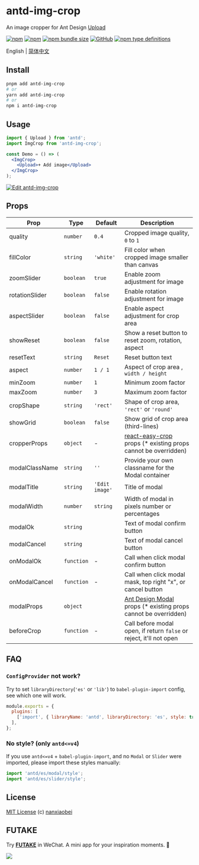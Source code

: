 # antd-img-crop

An image cropper for Ant Design [Upload](https://ant.design/components/upload/)

[![npm](https://img.shields.io/npm/v/antd-img-crop.svg?style=flat-square)](https://www.npmjs.com/package/antd-img-crop)
[![npm](https://img.shields.io/npm/dt/antd-img-crop?style=flat-square)](https://www.npmtrends.com/antd-img-crop)
[![npm bundle size](https://img.shields.io/bundlephobia/minzip/antd-img-crop?style=flat-square)](https://bundlephobia.com/result?p=antd-img-crop)
[![GitHub](https://img.shields.io/github/license/nanxiaobei/antd-img-crop?style=flat-square)](https://github.com/nanxiaobei/antd-img-crop/blob/main/LICENSE)
[![npm type definitions](https://img.shields.io/npm/types/typescript?style=flat-square)](https://github.com/nanxiaobei/antd-img-crop/blob/main/src/types.ts)

English | [简体中文](./README.zh-CN.md)

## Install

```sh
pnpm add antd-img-crop
# or
yarn add antd-img-crop
# or
npm i antd-img-crop
```

## Usage

```jsx harmony
import { Upload } from 'antd';
import ImgCrop from 'antd-img-crop';

const Demo = () => (
  <ImgCrop>
    <Upload>+ Add image</Upload>
  </ImgCrop>
);
```

[![Edit antd-img-crop](https://codesandbox.io/static/img/play-codesandbox.svg)](https://codesandbox.io/s/antd-img-crop-4qoom5p9x4?fontsize=14&hidenavigation=1&theme=dark)

## Props

| Prop           | Type       | Default        | Description                                                         |
| -------------- | ---------- | -------------- | ------------------------------------------------------------------- |
| quality        | `number`   | `0.4`          | Cropped image quality, `0` to `1`                                   |
| fillColor      | `string`   | `'white'`      | Fill color when cropped image smaller than canvas                   |
| zoomSlider     | `boolean`  | `true`         | Enable zoom adjustment for image                                    |
| rotationSlider | `boolean`  | `false`        | Enable rotation adjustment for image                                |
| aspectSlider   | `boolean`  | `false`        | Enable aspect adjustment for crop area                              |
| showReset      | `boolean`  | `false`        | Show a reset button to reset zoom, rotation, aspect                 |
| resetText      | `string`   | `Reset`        | Reset button text                                                   |
| aspect         | `number`   | `1 / 1`        | Aspect of crop area , `width / height`                              |
| minZoom        | `number`   | `1`            | Minimum zoom factor                                                 |
| maxZoom        | `number`   | `3`            | Maximum zoom factor                                                 |
| cropShape      | `string`   | `'rect'`       | Shape of crop area, `'rect'` or `'round'`                           |
| showGrid       | `boolean`  | `false`        | Show grid of crop area (third-lines)                                |
| cropperProps   | `object`   | -              | [react-easy-crop] props (\* existing props cannot be overridden)    |
| modalClassName | `string`   | `''`           | Provide your own classname for the Modal container                  |
| modalTitle     | `string`   | `'Edit image'` | Title of modal                                                      |
| modalWidth     | `number`   | `string`       | Width of modal in pixels number or percentages                      |
| modalOk        | `string`   |                | Text of modal confirm button                                        |
| modalCancel    | `string`   |                | Text of modal cancel button                                         |
| onModalOk      | `function` | -              | Call when click modal confirm button                                |
| onModalCancel  | `function` | -              | Call when click modal mask, top right "x", or cancel button         |
| modalProps     | `object`   |                | [Ant Design Modal] props (\* existing props cannot be overridden)   |
| beforeCrop     | `function` | -              | Call before modal open, if return `false` or reject, it'll not open |

## FAQ

### `ConfigProvider` not work?

Try to set `libraryDirectory`(`'es'` or `'lib'`) to `babel-plugin-import` config, see which one will work.

```js
module.exports = {
  plugins: [
    ['import', { libraryName: 'antd', libraryDirectory: 'es', style: true }],
  ],
};
```

### No style? (only `antd<=v4`)

If you use `antd<=v4` + `babel-plugin-import`, and no `Modal` or `Slider` were imported, please import these styles manually:

```js
import 'antd/es/modal/style';
import 'antd/es/slider/style';
```

## License

[MIT License](https://github.com/nanxiaobei/antd-img-crop/blob/main/LICENSE) (c) [nanxiaobei](https://lee.so/)

[react-easy-crop]: https://github.com/ricardo-ch/react-easy-crop#props
[Ant Design Modal]: https://ant.design/components/modal#api

## FUTAKE

Try [**FUTAKE**](https://sotake.com/futake) in WeChat. A mini app for your inspiration moments. 🌈

![](https://s3.bmp.ovh/imgs/2022/07/21/452dd47aeb790abd.png)

```

```
